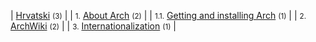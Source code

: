 | [Hrvatski](/index.php/Category:Hrvatski "Category:Hrvatski") <small>(3)</small> |
| <small>1.</small> [About Arch](/index.php/Category:About_Arch_(Hrvatski) "Category:About Arch (Hrvatski)") <small>(2)</small> |
| <small>1.1.</small> [Getting and installing Arch](/index.php/Category:Getting_and_installing_Arch_(Hrvatski) "Category:Getting and installing Arch (Hrvatski)") <small>(1)</small> |
| <small>2.</small> [ArchWiki](/index.php/Category:ArchWiki_(Hrvatski) "Category:ArchWiki (Hrvatski)") <small>(2)</small> |
| <small>3.</small> [Internationalization](/index.php/Category:Internationalization_(Hrvatski) "Category:Internationalization (Hrvatski)") <small>(1)</small> |